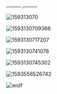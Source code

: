 

<img src="https://gitee.com/Ep_tassel/typora-image/raw/master/typora/1593130685429.jpeg" alt="1593130685429" style="zoom:33%;" />



<img src="https://gitee.com/Ep_tassel/typora-image/raw/master/typora/1593130703030.jpeg" alt="1593130703030" style="zoom: 33%;" />



![159313070](https://i.loli.net/2020/07/02/axbtQ1rIRvABGfC.jpg)

![1593130709366](https://gitee.com/Ep_tassel/typora-image/raw/master/typora/1593130709366.jpeg)





![1593130717207](https://gitee.com/Ep_tassel/typora-image/raw/master/typora/1593130717207.jpeg)



![1593130741076](https://i.loli.net/2020/07/02/XghJNj9cktPHbFC.jpg)



![1593130745302](https://i.loli.net/2020/07/02/YPJV4Fc2UAydX1k.jpg)





![1593556526742](https://i.loli.net/2020/07/02/6n1pkc8TqogvlFa.jpg)





![wolf](https://i.loli.net/2020/07/02/brgpefYGik3K9Z1.jpg)